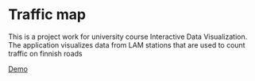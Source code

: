 # Traffic map

This is a project work for university course Interactive Data Visualization. The application visualizes data from LAM stations that are used to count traffic on finnish roads

[Demo](https://hyytiala.fi/idv_project)
